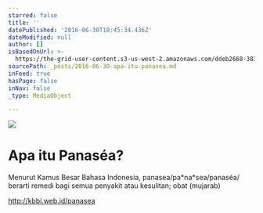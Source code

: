 ```yaml
---
starred: false
title: ''
datePublished: '2016-06-30T18:45:34.436Z'
dateModified: null
author: []
isBasedOnUrl: >-
  https://the-grid-user-content.s3-us-west-2.amazonaws.com/ddeb2668-3830-4d85-bf99-3333bdbb1474.jpg
sourcePath: _posts/2016-06-30-apa-itu-panasea.md
inFeed: true
hasPage: false
inNav: false
_type: MediaObject

---
```

![](https://the-grid-user-content.s3-us-west-2.amazonaws.com/ddeb2668-3830-4d85-bf99-3333bdbb1474.jpg)

# Apa itu Panaséa?

Menurut Kamus Besar Bahasa Indonesia, panasea/pa\*na\*sea/panaséa/ berarti remedi bagi semua penyakit atau kesulitan; obat (mujarab)

http://kbbi.web.id/panasea